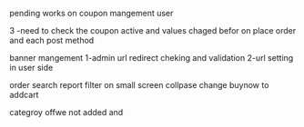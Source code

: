 pending works on coupon mangement
user

3 -need to check the coupon active and values chaged befor on place order and each post method


banner mangement 
1-admin url redirect cheking and validation
2-url setting in user side




order search report
filter on small screen collpase
change buynow to addcart


categroy offwe not added and 

